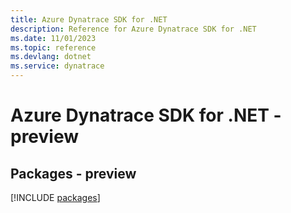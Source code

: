 ```yaml
---
title: Azure Dynatrace SDK for .NET
description: Reference for Azure Dynatrace SDK for .NET
ms.date: 11/01/2023
ms.topic: reference
ms.devlang: dotnet
ms.service: dynatrace
---
```

# Azure Dynatrace SDK for .NET - preview
## Packages - preview
[!INCLUDE [packages](dynatrace-index.md)]